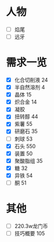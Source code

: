 # 人物
- [ ] 焰尾
- [ ] 远牙
# 需求一览
- [x] 化合切削液 24
- [x] 半自然溶剂 4
- [x] 晶体 15
- [x] 炽合金 14
- [x] 凝胶
- [x] 扭转醇 44
- [x] 紫薯 55
- [x] 研磨石 35
- [ ] 刺球 53
- [x] 石头 550
- [x] 装置 50
- [x] 聚酸脂组 35
- [x] 糖 32
- [x] 异铁 54
- [ ] 酮 51

# 其他
- [ ] 220.3w龙门币
- [ ] 技巧概要 105
